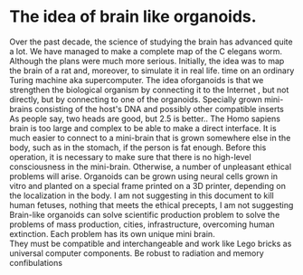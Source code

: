 # The idea of ​​brain like organoids.
Over the past decade, the science of studying the brain has advanced quite a lot.
We have managed to make a complete map of the C elegans worm.
Although the plans were much more serious. Initially, the idea was to map the brain of a rat and, moreover, to simulate it in real life.
time on an ordinary Turing machine aka supercomputer.
The idea of ​​organoids is that we strengthen the biological organism by connecting it to the Internet
, but not directly, but by connecting to one of the organoids. Specially grown mini-brains consisting of the host's DNA
and possibly other compatible inserts As people say, two heads are good, but 2.5 is better.. The Homo sapiens brain is too large and complex to be able to make a direct interface.
It is much easier to connect to a mini-brain that is grown somewhere else in the body, such as in the stomach, if the person is fat enough.
Before this operation, it is necessary to make sure that there is no high-level consciousness in the mini-brain.
Otherwise, a number of unpleasant ethical problems will arise.
Organoids can be grown using neural cells grown in vitro and planted on a special frame printed on a 3D printer, depending on the localization in the body. I am not suggesting in this document to kill human fetuses, nothing that meets the ethical precepts, I am not suggesting
Brain-like organoids can solve scientific production problem to solve the problems of mass production, cities, infrastructure, overcoming human extinction.
Each problem has its own unique mini brain.  
They must be compatible and interchangeable and work like Lego bricks as universal computer components. Be robust to radiation and memory confibulations
